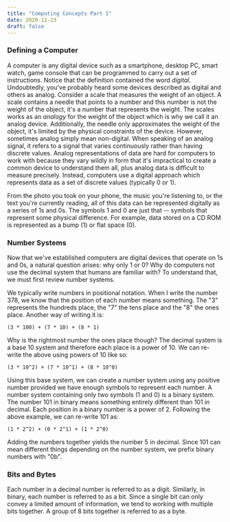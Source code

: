 ```yaml
---
title: "Computing Concepts Part 1"
date: 2020-12-23
draft: false
---
```


### Defining a Computer

A computer is any digital device such as a smartphone, desktop PC, smart watch, game console that can be programmed to carry out a set of instructions. Notice that the definition contained the word _digital_. Undoubtedly, you've probably heard some devices described as digital and others as analog. Consider a scale that measures the weight of an object. A scale contains a needle that points to a number and this number is not the weight of the object, it's a number that represents the weight. The scales works as an _analogy_ for the weight of the object which is why we call it an analog device. Additionally, the needle only approximates the weight of the object, it's limited by the physical constraints of the device. However, sometimes analog simply mean non-digital. When speaking of an analog signal, it refers to a signal that varies continuously rather than having discrete values. Analog representations of data are hard for computers to work with because they vary wildly in form that it's impractical to create a common device to understand them all, plus analog data is difficult to measure precisely. Instead, computers use a digital approach which represents data as a set of discrete values (typically 0 or 1).

From the photo you took on your phone, the music you're listening to, or the text you're currently reading, all of this data can be represented digitally as a series of 1s and 0s. The symbols 1 and 0 are just that -- symbols that represent some physical difference. For example, data stored on a CD ROM is represented as a bump (1) or flat space (0). 

### Number Systems

Now that we've established computers are digital devices that operate on 1s and 0s, a natural question arises: why only 1 or 0? Why do computers not use the decimal system that humans are familiar with? To understand that, we must first review number systems.

We typically write numbers in positional notation. When I write the number 378, we know that the position of each number means something. The "3" represents the hundreds place, the "7" the tens place and the "8" the ones place. Another way of writing it is:

```
(3 * 100) + (7 * 10) + (8 * 1) 
``` 

Why is the rightmost number the ones place though? The decimal system is a base 10 system and therefore each place is a power of 10. We can re-write the above using powers of 10 like so:

```
(3 * 10^2) + (7 * 10^1) + (8 * 10^0)
```

Using this base system, we can create a number system using any positive number provided we have enough symbols to represent each number. A number system containing only two symbols (1 and 0) is a binary system. The number 101 in binary means something entirely different than 101 in decimal. Each position in a binary number is a power of 2. Following the above example, we can re-write 101 as:

```
(1 * 2^2) + (0 * 2^1) + (1 * 2^0)
```

Adding the numbers together yields the number 5 in decimal. Since 101 can mean different things depending on the number system, we prefix binary numbers with "0b". 

### Bits and Bytes

Each number in a decimal number is referred to as a digit. Similarly, in binary, each number is referred to as a bit. Since a single bit can only convey a limited amount of information, we tend to working with multiple bits together. A group of 8 bits together is referred to as a byte. 